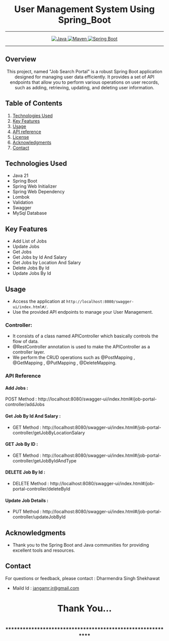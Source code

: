 # <h1 align = "center"> User Management System Using Spring_Boot </h1>
___ 
<p align="center">
<a href="Java url">
    <img alt="Java" src="https://img.shields.io/badge/Java->=8-darkblue.svg" />
</a>
<a href="Maven url" >
    <img alt="Maven" src="https://img.shields.io/badge/maven-3.1.3-brightgreen.svg" />
</a>
<a href="Spring Boot url" >
    <img alt="Spring Boot" src="https://img.shields.io/badge/Spring Boot-3.0.6-brightgreen.svg" />
</a>
</p>

---

<p align="left">

<!-- Project Description -->
## Overview
<p align="center">This project, named "Job Search Portal" is a robust Spring Boot application designed for managing user data efficiently. It provides a set of API endpoints that allow you to perform various operations on user records, such as adding, retrieving, updating, and deleting user information. 
</p>

<!-- Table of Contents -->
## Table of Contents
1. [Technologies Used](#technologies-used)
2. [Key Features](#key-features)
3. [Usage](#usage)
4. [API reference](#api-reference)
5. [License](#license)
6. [Acknowledgments](#acknowledgments)
7. [Contact](#contact)

<!-- Technologies Used -->
## Technologies Used
- Java 21
- Spring Boot
- Spring Web Initializer
- Spring Web Dependency
- Lombok
- Validation
- Swagger
- MySql Database


<!-- Key Features -->
## Key Features
- Add List of Jobs
- Update Jobs
- Get Jobs
- Get Jobs by Id And Salary
- Get Jobs by Location And Salary
- Delete Jobs By Id
- Update Jobs By Id

<!-- Usage -->
## Usage
- Access the application at `http://localhost:8080/swagger-ui/index.html#/`.
- Use the provided API endpoints to manage your User Management.

### Controller:
- It consists of a class named APIController which basically controls the flow of data.
- @RestController annotation is used to make the APIController as a controller layer.
- We perform the CRUD operations such as @PostMapping , @GetMapping , @PutMapping , @DeleteMapping.

### API Reference

#### Add Jobs :
POST Method :  http://localhost:8080/swagger-ui/index.html#/job-portal-controller/addJobs


#### Get Job By Id And Salary :
 - GET Method : http://localhost:8080/swagger-ui/index.html#/job-portal-controller/getJobByLocationSalary

 #### GET Job By ID :
 - GET Method :  http://localhost:8080/swagger-ui/index.html#/job-portal-controller/getJobByIdAndType

 #### DELETE Job By Id :
 - DELETE Method :   http://localhost:8080/swagger-ui/index.html#/job-portal-controller/deleteById

  #### Update Job Details :
 - PUT Method :   http://localhost:8080/swagger-ui/index.html#/job-portal-controller/updateJobById




 <!-- Acknowledgments -->
## Acknowledgments
- Thank you to the Spring Boot and Java communities for providing excellent tools and resources.

<!-- Contact -->
## Contact
For questions or feedback, please contact : Dharmendra Singh Shekhawat  
- Maild Id : jangamr.jr@gmail.com

<h1 align="center">Thank You...<h1>
<h3 align = "center"> ***********************************************************<h3>
